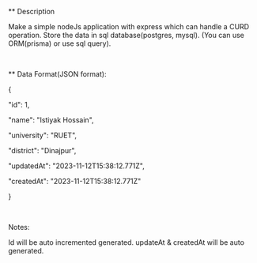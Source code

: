** Description

Make a simple nodeJs application with express which can handle a CURD operation. Store the data in sql database(postgres, mysql). (You can use ORM(prisma) or use sql query).

‌

** Data Format(JSON format):

{

"id": 1,

"name": "Istiyak Hossain",

"university": "RUET",

"district": "Dinajpur",

"updatedAt": "2023-11-12T15:38:12.771Z",

"createdAt": "2023-11-12T15:38:12.771Z"

}

‌

Notes:

Id will be auto incremented generated.
updateAt & createdAt will be auto generated.